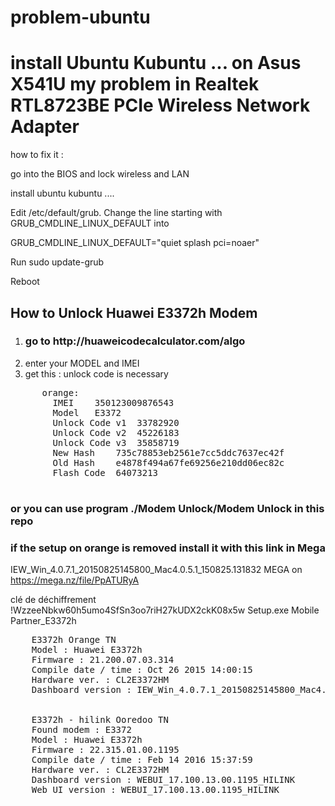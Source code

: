 # problem-ubuntu


# install Ubuntu Kubuntu ... on Asus X541U my problem in Realtek RTL8723BE PCIe Wireless Network Adapter

how to fix it :<br>

go into the BIOS and lock wireless and LAN <br>

install ubuntu kubuntu ....<br>

Edit /etc/default/grub. Change the line starting with GRUB_CMDLINE_LINUX_DEFAULT into <br>

GRUB_CMDLINE_LINUX_DEFAULT="quiet splash pci=noaer"<br>

Run sudo update-grub<br>

Reboot<br>


<h2><b>How to Unlock Huawei E3372h Modem </b></h2>
  
  1) <h3> go to http://huaweicodecalculator.com/algo </h3>
  2) enter your MODEL and IMEI 
  3) get this : unlock code is necessary
  <pre>
      orange:
        IMEI 	350123009876543
        Model 	E3372
        Unlock Code v1 	33782920
        Unlock Code v2 	45226183
        Unlock Code v3 	35858719
        New Hash 	735c78853eb2561e7cc5ddc7637ec42f
        Old Hash 	e4878f494a67fe69256e210dd06ec82c
        Flash Code 	64073213
  </pre>
  <h3> or you can use program ./Modem Unlock/Modem Unlock in this repo</h3>
  
  <h3>if the setup on orange is removed install it with this link in Mega  </h3>
  
  IEW_Win_4.0.7.1_20150825145800_Mac4.0.5.1_150825.131832
  MEGA on https://mega.nz/file/PpATURyA

clé de déchiffrement
 !WzzeeNbkw60h5umo4SfSn3oo7riH27kUDX2ckK08x5w
 Setup.exe Mobile Partner_E3372h
 
 <pre>
    E3372h Orange TN
    Model : Huawei E3372h
    Firmware : 21.200.07.03.314
    Compile date / time : Oct 26 2015 14:00:15
    Hardware ver. : CL2E3372HM
    Dashboard version : IEW_Win_4.0.7.1_20150825145800_Mac4.0.5.1_150825.131832


    E3372h - hilink Ooredoo TN
    Found modem : E3372
    Model : Huawei E3372h
    Firmware : 22.315.01.00.1195
    Compile date / time : Feb 14 2016 15:37:59
    Hardware ver. : CL2E3372HM
    Dashboard version : WEBUI_17.100.13.00.1195_HILINK
    Web UI version : WEBUI_17.100.13.00.1195_HILINK
    
    </pre>
  
  
  
  
  
